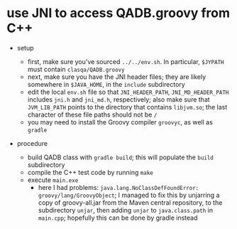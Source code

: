 # use JNI to access QADB.groovy from C++

- setup
  - first, make sure you've sourced `../../env.sh`. In particular, `$JYPATH` must
    contain `clasqa/QADB.groovy`
  - next, make sure you have the JNI header files; they are likely somewhere in
    `$JAVA_HOME`, in the `include` subdirectory
  - edit the local `env.sh` file so that `JNI_HEADER_PATH`, `JNI_MD_HEADER_PATH`
    includes `jni.h` and `jni_md.h`, respectively; also make sure that
    `JVM_LIB_PATH` points to the directory that contains `libjvm.so`; the last
    character of these file paths should not be `/`
  - you may need to install the Groovy compiler `groovyc`, as well as `gradle`

- procedure
  - build QADB class with `gradle build`; this will populate the `build`
    subdirectory
  - compile the C++ test code by running `make`
  - execute `main.exe`
    - here I had problems: `java.lang.NoClassDefFoundError: groovy/lang/GroovyObject`; I managed to fix this by unjarring a copy
      of groovy-all.jar from the Maven central repository, to the subdirectory `unjar`, then adding `unjar` to 
      `java.class.path` in `main.cpp`; hopefully this can be done by gradle instead
